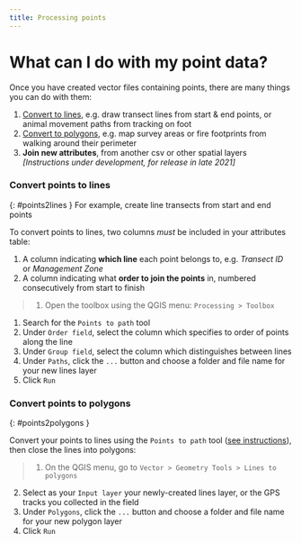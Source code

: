 ```yaml
---
title: Processing points
---
```


# What can I do with my point data?

Once you have created vector files containing points, there are many things you can do with them:
1. [Convert to lines](#points2lines), e.g. draw transect lines from start & end points, or animal movement paths from tracking on foot 
2. [Convert to polygons](#points2polygons), e.g. map survey areas or fire footprints from walking around their perimeter  
3. **Join new attributes**, from another csv or other spatial layers  *[Instructions under development, for release in late 2021]*


### Convert points to lines
{: #points2lines }
For example, create line transects from start and end points

To convert points to lines, two columns *must* be included in your attributes table:
1. A column indicating **which line** each point belongs to, e.g. *Transect ID* or *Management Zone*
2. A column indicating what **order to join the points** in, numbered consecutively from start to finish

> 1. Open the toolbox using the QGIS menu: `Processing > Toolbox` 
1. Search for the `Points to path` tool
2. Under `Order field`, select the column which specifies to order of points along the line
3. Under `Group field`, select the column which distinguishes between lines
4. Under `Paths`, click the `...` button and choose a folder and file name for your new lines layer
5. Click `Run`


### Convert points to polygons
{: #points2polygons }

Convert your points to lines using the `Points to path` tool ([see instructions](#points2lines)), then close the lines into polygons: 

> 1. On the QGIS menu, go to `Vector > Geometry Tools > Lines to polygons`
2. Select as your `Input layer` your newly-created lines layer, or the GPS tracks you collected in the field
3. Under `Polygons`, click the `...` button and choose a folder and file name for your new polygon layer
4. Click `Run`